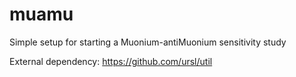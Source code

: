 # muamu
Simple setup for starting a Muonium-antiMuonium sensitivity study

External dependency: https://github.com/ursl/util
